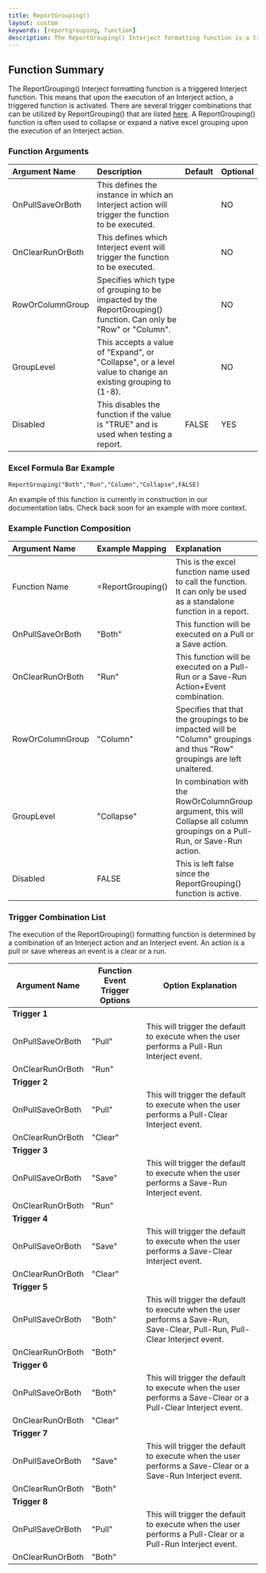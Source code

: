 ```yaml
---
title: ReportGrouping()
layout: custom
keywords: [reportgrouping, function]
description: The ReportGrouping() Interject formatting function is a triggered Interject function. 
---
```


## Function Summary

The ReportGrouping() Interject formatting function is a triggered Interject function. This means that upon the execution of an Interject action, a triggered function is activated. There are several trigger combinations that can be utilized by ReportGrouping() that are listed [here](/wIndex/ReportGrouping.html#trigger-combination-list). A ReportGrouping() function is often used to collapse or expand a native excel grouping upon the execution of an Interject action. 

### Function Arguments

|Argument Name|Description|Default|Optional|
|:---|:---|:---|:---|
|OnPullSaveOrBoth|This defines the instance in which an Interject action will trigger the function to be executed.||NO|
|OnClearRunOrBoth|This defines which Interject event will trigger the function to be executed.                    ||NO|
|RowOrColumnGroup| Specifies which type of grouping to be impacted by the ReportGrouping() function. Can only be "Row" or "Column".||NO|
|GroupLevel| This accepts a value of "Expand", or "Collapse", or a level value to change an existing grouping to (1-8).||NO|
|Disabled| This disables the function if the value is "TRUE" and is used when testing a report.|FALSE|YES|

### Excel Formula Bar Example
```Excel
ReportGrouping("Both","Run","Column","Collapse",FALSE)
```
An example of this function is currently in construction in our documentation labs. Check back soon for an example with more context.

### Example Function Composition

|Argument Name|Example Mapping|Explanation|
|:---|:---|:---|
|Function Name|=ReportGrouping()|This is the excel function name used to call the function. It can only be used as a standalone function in a report.|
|OnPullSaveOrBoth|"Both"| This function will be executed on a Pull or a Save action. |
|OnClearRunOrBoth|"Run"| This function will be executed on a Pull-Run or a Save-Run Action+Event combination.|
|RowOrColumnGroup|"Column"|Specifies that that the groupings to be impacted will be "Column" groupings and thus "Row" groupings are left unaltered.|
|GroupLevel|"Collapse"|In combination with the RowOrColumnGroup argument, this will Collapse all column groupings on a Pull-Run, or Save-Run action.|
|Disabled|FALSE| This is left false since the ReportGrouping() function is active.|

### Trigger Combination List
The execution of the ReportGrouping() formatting function is determined by a combination of an Interject action and an Interject event. An action is a pull or save whereas an event is a clear or a run.

| Argument Name    | Function Event Trigger Options | Option Explanation                                                                            |
|------------------|--------------------------------|-----------------------------------------------------------------------------------------------|
| **Trigger 1**    |                                |                                                                                               |
| OnPullSaveOrBoth | "Pull"                         | This will trigger the default to execute when the user performs a Pull-Run Interject event.   |
| OnClearRunOrBoth | "Run"                          |                                                                                               |
| **Trigger 2**    |                                |                                                                                               |
| OnPullSaveOrBoth | "Pull"                         | This will trigger the default to execute when the user performs a Pull-Clear Interject event. |
| OnClearRunOrBoth | "Clear"                        |                                                                                               |
| **Trigger 3**    |                                |                                                                                               |
| OnPullSaveOrBoth | "Save"                         | This will trigger the default to execute when the user performs a Save-Run Interject event.   |
| OnClearRunOrBoth | "Run"                          |                                                                                               |
| **Trigger 4**    |                                |                                                                                               |
| OnPullSaveOrBoth | "Save"                         | This will trigger the default to execute when the user performs a Save-Clear Interject event. |
| OnClearRunOrBoth | "Clear"                        |                                                                                               |
| **Trigger 5**    |                                |                                                                                               |
| OnPullSaveOrBoth | "Both"                         | This will trigger the default to execute when the user performs a Save-Run, Save-Clear, Pull-Run, Pull-Clear Interject event. |
| OnClearRunOrBoth | "Both"                         |                                                                                               |
| **Trigger 6**    |                                |                                                                                               |
| OnPullSaveOrBoth | "Both"                         | This will trigger the default to execute when the user performs a Save-Clear or a Pull-Clear Interject event. |
| OnClearRunOrBoth | "Clear"                        |                                                                                               |
| **Trigger 7**    |                                |                                                                                               |
| OnPullSaveOrBoth | "Save"                         | This will trigger the default to execute when the user performs a Save-Clear or a Save-Run Interject event. |
| OnClearRunOrBoth | "Both"                        |                                                                                               |
| **Trigger 8**    |                                |                                                                                               |
| OnPullSaveOrBoth | "Pull"                         | This will trigger the default to execute when the user performs a Pull-Clear or a Pull-Run Interject event. |
| OnClearRunOrBoth | "Both"                        |                                                                                               |

